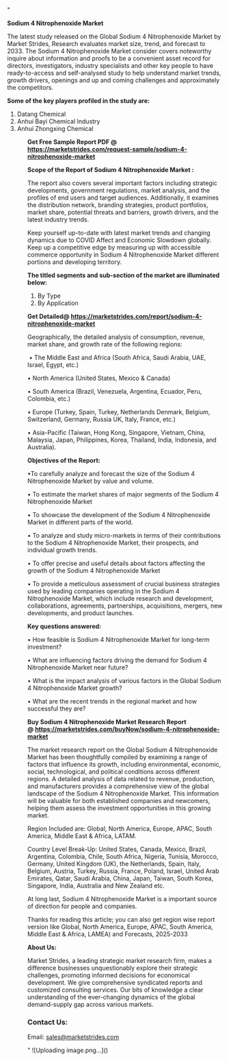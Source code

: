 "<p><strong>Sodium 4 Nitrophenoxide Market</strong></p>
<p>The latest study released on the Global Sodium 4 Nitrophenoxide Market by Market Strides, Research evaluates market size, trend, and forecast to 2033. The Sodium 4 Nitrophenoxide Market consider covers noteworthy inquire about information and proofs to be a convenient asset record for directors, investigators, industry specialists and other key people to have ready-to-access and self-analysed study to help understand market trends, growth drivers, openings and up and coming challenges and approximately the competitors.</p>
<p><strong> Some of the key players profiled in the study are: </strong></p>
<p><ol><li>
Datang Chemical</li><li>Anhui Bayi Chemical Industry</li><li>Anhui Zhongxing Chemical


</li><ol></p>
<p><strong>Get Free Sample Report PDF @ <a href=https://marketstrides.com/request-sample/sodium-4-nitrophenoxide-market>https://marketstrides.com/request-sample/sodium-4-nitrophenoxide-market</a></strong></p>
<p><strong> Scope of the Report of Sodium 4 Nitrophenoxide Market : </strong></p>
<p>The report also covers several important factors including strategic developments, government regulations, market analysis, and the profiles of end users and target audiences. Additionally, it examines the distribution network, branding strategies, product portfolios, market share, potential threats and barriers, growth drivers, and the latest industry trends.</p>
<p>Keep yourself up-to-date with latest market trends and changing dynamics due to COVID Affect and Economic Slowdown globally. Keep up a competitive edge by measuring up with accessible commerce opportunity in Sodium 4 Nitrophenoxide Market different portions and developing territory.</p>
<p><strong> The titled segments and sub-section of the market are illuminated below: </strong></p>
<p><ol><li>By Type<ol></ol></li><li>By Application<ol></ol></li></ol></p>
<p><strong>Get Detailed@ <a href=https://marketstrides.com/report/sodium-4-nitrophenoxide-market>https://marketstrides.com/report/sodium-4-nitrophenoxide-market</a></strong></p>
<p>Geographically, the detailed analysis of consumption, revenue, market share, and growth rate of the following regions:</p>
<p>&nbsp;&bull; The Middle East and Africa (South Africa, Saudi Arabia, UAE, Israel, Egypt, etc.)</p>
<p>&bull; North America (United States, Mexico &amp; Canada)</p>
<p>&bull; South America (Brazil, Venezuela, Argentina, Ecuador, Peru, Colombia, etc.)</p>
<p>&bull; Europe (Turkey, Spain, Turkey, Netherlands Denmark, Belgium, Switzerland, Germany, Russia UK, Italy, France, etc.)</p>
<p>&bull; Asia-Pacific (Taiwan, Hong Kong, Singapore, Vietnam, China, Malaysia, Japan, Philippines, Korea, Thailand, India, Indonesia, and Australia).</p>
<p><strong>Objectives of the Report: </strong></p>
<p>&bull;To carefully analyze and forecast the size of the Sodium 4 Nitrophenoxide Market by value and volume.</p>
<p>&bull; To estimate the market shares of major segments of the Sodium 4 Nitrophenoxide Market</p>
<p>&bull; To showcase the development of the Sodium 4 Nitrophenoxide Market in different parts of the world.</p>
<p>&bull; To analyze and study micro-markets in terms of their contributions to the Sodium 4 Nitrophenoxide Market, their prospects, and individual growth trends.</p>
<p>&bull; To offer precise and useful details about factors affecting the growth of the Sodium 4 Nitrophenoxide Market</p>
<p>&bull; To provide a meticulous assessment of crucial business strategies used by leading companies operating in the Sodium 4 Nitrophenoxide Market, which include research and development, collaborations, agreements, partnerships, acquisitions, mergers, new developments, and product launches.</p>
<p><strong>Key questions answered: </strong></p>
<p>&bull; How feasible is Sodium 4 Nitrophenoxide Market for long-term investment?</p>
<p>&bull; What are influencing factors driving the demand for Sodium 4 Nitrophenoxide Market near future?</p>
<p>&bull; What is the impact analysis of various factors in the Global Sodium 4 Nitrophenoxide Market growth?</p>
<p>&bull; What are the recent trends in the regional market and how successful they are?</p>
<p><strong>Buy Sodium 4 Nitrophenoxide Market Research Report @&nbsp;<a href=https://marketstrides.com/buyNow/sodium-4-nitrophenoxide-market>https://marketstrides.com/buyNow/sodium-4-nitrophenoxide-market</a></strong></p>
<p>The market research report on the Global Sodium 4 Nitrophenoxide Market has been thoughtfully compiled by examining a range of factors that influence its growth, including environmental, economic, social, technological, and political conditions across different regions. A detailed analysis of data related to revenue, production, and manufacturers provides a comprehensive view of the global landscape of the Sodium 4 Nitrophenoxide Market. This information will be valuable for both established companies and newcomers, helping them assess the investment opportunities in this growing market.</p>
<p>Region Included are: Global, North America, Europe, APAC, South America, Middle East &amp; Africa, LATAM.</p>
<p>Country Level Break-Up: United States, Canada, Mexico, Brazil, Argentina, Colombia, Chile, South Africa, Nigeria, Tunisia, Morocco, Germany, United Kingdom (UK), the Netherlands, Spain, Italy, Belgium, Austria, Turkey, Russia, France, Poland, Israel, United Arab Emirates, Qatar, Saudi Arabia, China, Japan, Taiwan, South Korea, Singapore, India, Australia and New Zealand etc.</p>
<p>At long last, Sodium 4 Nitrophenoxide Market is a important source of direction for people and companies.</p>
<p>Thanks for reading this article; you can also get region wise report version like Global, North America, Europe, APAC, South America, Middle East &amp; Africa, LAMEA) and Forecasts, 2025-2033</p>
<p><strong>About Us: </strong></p>
<p>Market Strides, a leading strategic market research firm, makes a difference businesses unquestionably explore their strategic challenges, promoting informed decisions for economical development. We give comprehensive syndicated reports and customized consulting services. Our bits of knowledge a clear understanding of the ever-changing dynamics of the global demand-supply gap across various markets.</p>
<h3>Contact Us:</h3>
<p>Email: <a href=mailto:sales@marketstrides.com>sales@marketstrides.com</a></p>"
![Uploading image.png…]()
